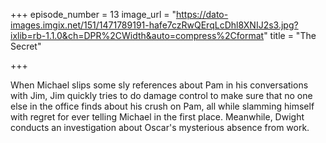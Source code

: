 +++
episode_number = 13
image_url = "https://dato-images.imgix.net/151/1471789191-hafe7czRwQErqLcDhl8XNIJ2s3.jpg?ixlib=rb-1.1.0&ch=DPR%2CWidth&auto=compress%2Cformat"
title = "The Secret"

+++

When Michael slips some sly references about Pam in his conversations with Jim, Jim quickly tries to do damage control to make sure that no one else in the office finds about his crush on Pam, all while slamming himself with regret for ever telling Michael in the first place. Meanwhile, Dwight conducts an investigation about Oscar's mysterious absence from work.